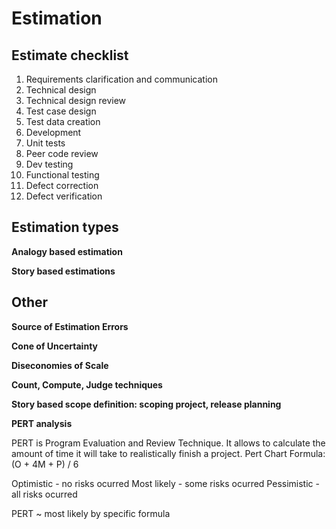 # Estimation

## Estimate checklist
1. Requirements clarification and communication
2. Technical design
3. Technical design review
4. Test case design
5. Test data creation
6. Development
7. Unit tests
8. Peer code review
9. Dev testing
10. Functional testing
11. Defect correction
12. Defect verification

## Estimation types

**Analogy based estimation**

**Story based estimations**



## Other

**Source of Estimation Errors**

**Cone of Uncertainty**

**Diseconomies of Scale**

**Count, Compute, Judge techniques**

**Story based scope definition: scoping project, release planning**

**PERT analysis**

PERT is Program Evaluation and Review Technique. It allows to calculate the amount of time it will take to realistically finish a project. Pert Chart Formula: (O + 4M + P) / 6

Optimistic - no risks ocurred
Most likely - some risks ocurred 
Pessimistic - all risks ocurred

PERT ~ most likely by specific formula
